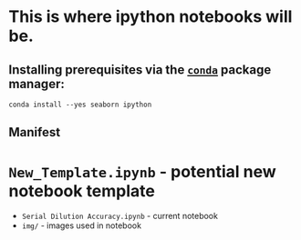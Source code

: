 # This is where ipython notebooks will be.

## Installing prerequisites via the [`conda`](http://conda.pydata.org) package manager:

```
conda install --yes seaborn ipython
```

## Manifest
# `New_Template.ipynb` - potential new notebook template 
* `Serial Dilution Accuracy.ipynb` - current notebook
* `img/` - images used in notebook
